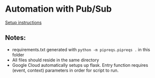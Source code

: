 # Automation with Pub/Sub
[Setup instructions](https://cloud.google.com/blog/products/application-development/how-to-schedule-a-recurring-python-script-on-gcp)

## Notes:
- requirements.txt generated with `python -m pipreqs.pipreqs .` in this folder
- All files should reside in the same directory
- Google Cloud automatically setups up flask. Entry function requires (event, context) parameters in order for script to run.
